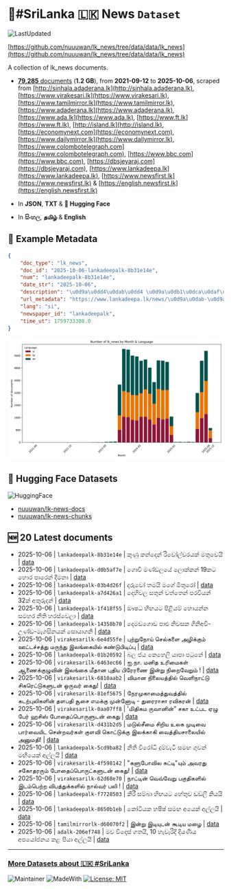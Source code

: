 # 📄#SriLanka 🇱🇰 News `Dataset`

![LastUpdated](https://img.shields.io/badge/last_updated-2025--10--06_12:29:09-green)

[https://github.com/nuuuwan/lk_news/tree/data/data/lk_news](https://github.com/nuuuwan/lk_news/tree/data/data/lk_news)

A collection of lk_news documents.

- [**79,285** documents](https://github.com/nuuuwan/lk_news/tree/data/data/lk_news) (**1.2 GB**), from **2021-09-12** to **2025-10-06**, scraped from [http://sinhala.adaderana.lk](http://sinhala.adaderana.lk), [https://www.virakesari.lk](https://www.virakesari.lk), [https://www.tamilmirror.lk](https://www.tamilmirror.lk), [https://www.adaderana.lk](https://www.adaderana.lk), [https://www.ada.lk](https://www.ada.lk), [https://www.ft.lk](https://www.ft.lk), [http://island.lk](http://island.lk), [https://economynext.com](https://economynext.com), [https://www.dailymirror.lk](https://www.dailymirror.lk), [https://www.colombotelegraph.com](https://www.colombotelegraph.com), [https://www.bbc.com](https://www.bbc.com), [https://dbsjeyaraj.com](https://dbsjeyaraj.com), [https://www.lankadeepa.lk](https://www.lankadeepa.lk), [https://www.newsfirst.lk](https://www.newsfirst.lk) & [https://english.newsfirst.lk](https://english.newsfirst.lk)

- In **JSON**, **TXT** & **🤗 Hugging Face**

- In **සිංහල**, **தமிழ்** & **English**

## 📝 Example Metadata

```json
{
    "doc_type": "lk_news",
    "doc_id": "2025-10-06-lankadeepalk-8b31e14e",
    "num": "lankadeepalk-8b31e14e",
    "date_str": "2025-10-06",
    "description": "\u0d9a\u0dd4\u0dab\u0dd4 \u0d9a\u0db1\u0dca\u0daf\u0dd9\u0db1\u0dca \u0dbb\u0dd2\u0dc0\u0ddd\u0dbd\u0dca\u0dc0\u0dbb\u0dba\u0d9a\u0dca \u0db8\u0dad\u0dd4\u0dc0\u0dd9\u0dba\u0dd2",
    "url_metadata": "https://www.lankadeepa.lk/news/\u0d9a\u0dab-\u0d9a\u0db1\u0daf\u0db1-\u0dbb\u0dc0\u0dbd\u0dc0\u0dbb\u0dba\u0d9a-\u0db8\u0dad\u0dc0\u0dba/101-680786",
    "lang": "si",
    "newspaper_id": "lankadeepalk",
    "time_ut": 1759733308.0
}
```

![Chart](https://raw.githubusercontent.com/nuuuwan/lk_news/refs/heads/data/data/lk_news/docs_by_month_and_lang.png)

## 🤗 Hugging Face Datasets

![HuggingFace](https://img.shields.io/badge/-HuggingFace-FDEE21?style=for-the-badge&logo=HuggingFace)

- [nuuuwan/lk-news-docs](https://huggingface.co/datasets/nuuuwan/lk-news-docs)
- [nuuuwan/lk-news-chunks](https://huggingface.co/datasets/nuuuwan/lk-news-chunks)

## 🆕 20 Latest documents

- 2025-10-06 | `lankadeepalk-8b31e14e` | කුණු කන්දෙන් රිවෝල්වරයක් මතුවෙයි | [data](https://github.com/nuuuwan/lk_news/tree/data/data/lk_news/2020s/2025/2025-10-06-lankadeepalk-8b31e14e)
- 2025-10-06 | `lankadeepalk-d0b5af7e` | ගොවි මණ්ඩලයේ ලොක්කන් 19කට  හොර පාරෙන්   දීමනා | [data](https://github.com/nuuuwan/lk_news/tree/data/data/lk_news/2020s/2025/2025-10-06-lankadeepalk-d0b5af7e)
- 2025-10-06 | `lankadeepalk-03b4d26f` | දරුවෝ තමයි මගේ මිතුරෝ | [data](https://github.com/nuuuwan/lk_news/tree/data/data/lk_news/2020s/2025/2025-10-06-lankadeepalk-03b4d26f)
- 2025-10-06 | `lankadeepalk-a7d426a1` | දෙහිවල සතුන් වත්තෙන් පරවියන් 32ක් අතුරුදන් | [data](https://github.com/nuuuwan/lk_news/tree/data/data/lk_news/2020s/2025/2025-10-06-lankadeepalk-a7d426a1)
- 2025-10-06 | `lankadeepalk-1f418f55` | ඖෂධ හිඟයට පිළියම් හොයන්න  සමහර නීති හරස්වෙලා | [data](https://github.com/nuuuwan/lk_news/tree/data/data/lk_news/2020s/2025/2025-10-06-lankadeepalk-1f418f55)
- 2025-10-06 | `lankadeepalk-14358b70` | දෙමඩගොඩ පාළු නිවසක ගිනිඅවි-උණ්ඩ-මැගසිනයක් සොයාගනි | [data](https://github.com/nuuuwan/lk_news/tree/data/data/lk_news/2020s/2025/2025-10-06-lankadeepalk-14358b70)
- 2025-10-06 | `virakesarilk-6e4d55fe` | புற்றுநோய் செல்களை அழிக்கும் ஊட்டச்சத்து மருந்து இலங்கையில் கண்டுபிடிப்பு | [data](https://github.com/nuuuwan/lk_news/tree/data/data/lk_news/2020s/2025/2025-10-06-virakesarilk-6e4d55fe)
- 2025-10-06 | `lankadeepalk-01b20592` | බල ජය කෙහෙලි යාපා පටුනේ | [data](https://github.com/nuuuwan/lk_news/tree/data/data/lk_news/2020s/2025/2025-10-06-lankadeepalk-01b20592)
- 2025-10-06 | `virakesarilk-6463ec66` | ஐ.நா. மனித உரிமைகள் ஆணைக்குழுவின் இலங்கை மீதான புதிய பிரேரணை இன்று நிறைவேறும் ! | [data](https://github.com/nuuuwan/lk_news/tree/data/data/lk_news/2020s/2025/2025-10-06-virakesarilk-6463ec66)
- 2025-10-06 | `virakesarilk-6810aab2` | விமான நிலையத்தில் வெளிநாட்டு சிகரெட்டுகளுடன் ஒருவர் கைது! | [data](https://github.com/nuuuwan/lk_news/tree/data/data/lk_news/2020s/2025/2025-10-06-virakesarilk-6810aab2)
- 2025-10-06 | `virakesarilk-81ef5675` | நேரமுகாமைத்துவத்தில் கடற்புலிகளின் தளபதி சூசை எமக்கு முன்னோடி - துரைராசா ரவிகரன் | [data](https://github.com/nuuuwan/lk_news/tree/data/data/lk_news/2020s/2025/2025-10-06-virakesarilk-81ef5675)
- 2025-10-06 | `virakesarilk-0aa07ff8` | 'மிதிகம ருவானின்” சகா உட்பட ஏழு பேர் ஹசிஸ் போதைப்பொருளுடன் கைது | [data](https://github.com/nuuuwan/lk_news/tree/data/data/lk_news/2020s/2025/2025-10-06-virakesarilk-0aa07ff8)
- 2025-10-06 | `virakesarilk-d431b2d5` | மடுல்சீமை சிறிய உலக முடிவை பார்வையிட சென்றவர்கள் குளவி கொட்டுக்கு இலக்காகி வைத்தியசாலையில் அனுமதி! | [data](https://github.com/nuuuwan/lk_news/tree/data/data/lk_news/2020s/2025/2025-10-06-virakesarilk-d431b2d5)
- 2025-10-06 | `lankadeepalk-5cd9ba82` | නීතී විරෝධි  දුම්වැටි සමඟ ගුවන් මඟියෙක් අල්ලයි | [data](https://github.com/nuuuwan/lk_news/tree/data/data/lk_news/2020s/2025/2025-10-06-lankadeepalk-5cd9ba82)
- 2025-10-06 | `virakesarilk-4f598142` | "களுபோவில சுட்டி"யும் அவரது சகோதரரும் போதைப்பொருட்களுடன் கைது! | [data](https://github.com/nuuuwan/lk_news/tree/data/data/lk_news/2020s/2025/2025-10-06-virakesarilk-4f598142)
- 2025-10-06 | `virakesarilk-62d68e70` | நாட்டின் வெவ்வேறு பகுதிகளில் இடம்பெற்ற விபத்துக்களில் நால்வர் பலி ! | [data](https://github.com/nuuuwan/lk_news/tree/data/data/lk_news/2020s/2025/2025-10-06-virakesarilk-62d68e70)
- 2025-10-06 | `lankadeepalk-f7728503` | කීරී සම්බා හිඟයට හේතුව ඩඩ්ලි කියයි | [data](https://github.com/nuuuwan/lk_news/tree/data/data/lk_news/2020s/2025/2025-10-06-lankadeepalk-f7728503)
- 2025-10-06 | `lankadeepalk-8650b1eb` | කෝටියක හෂිෂ් සමඟ අයෙක් අල්ලයි | [data](https://github.com/nuuuwan/lk_news/tree/data/data/lk_news/2020s/2025/2025-10-06-lankadeepalk-8650b1eb)
- 2025-10-06 | `tamilmirrorlk-d60070f2` | இன்று இடியுடன் கூடிய மழை | [data](https://github.com/nuuuwan/lk_news/tree/data/data/lk_news/2020s/2025/2025-10-06-tamilmirrorlk-d60070f2)
- 2025-10-06 | `adalk-206ef748` | මව විදෙස් ගතයි, 10 හැවැරිදි දියණිය අපයෝජනය කළ පියා අල්ලයි | [data](https://github.com/nuuuwan/lk_news/tree/data/data/lk_news/2020s/2025/2025-10-06-adalk-206ef748)

---

### [More Datasets about 🇱🇰 #SriLanka](https://github.com/nuuuwan/lk_datasets)

![Maintainer](https://img.shields.io/badge/maintainer-nuuuwan-red)
![MadeWith](https://img.shields.io/badge/made_with-python-blue)
[![License: MIT](https://img.shields.io/badge/License-MIT-yellow.svg)](https://opensource.org/licenses/MIT)
